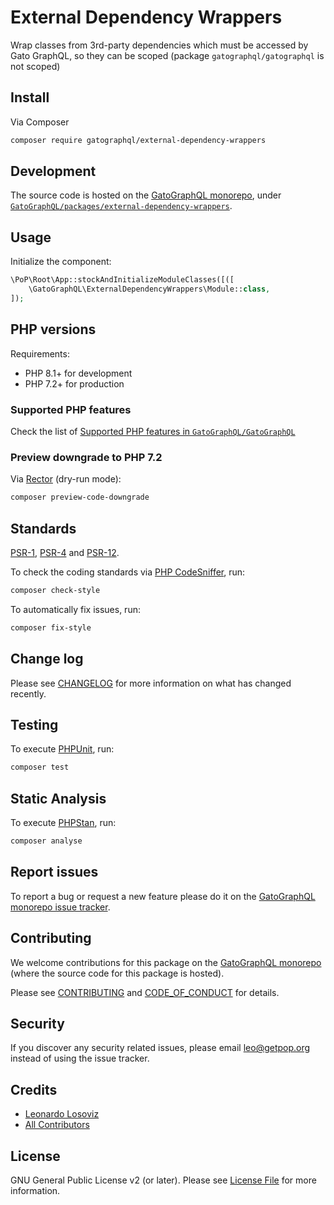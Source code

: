 # External Dependency Wrappers

<!--
[![Build Status][ico-travis]][link-travis]
[![Quality Score][ico-code-quality]][link-code-quality]
[![Software License][ico-license]](LICENSE.md)
[![Latest Version on Packagist][ico-version]][link-packagist]
[![Coverage Status][ico-scrutinizer]][link-scrutinizer]
[![Total Downloads][ico-downloads]][link-downloads]
-->

Wrap classes from 3rd-party dependencies which must be accessed by Gato GraphQL, so they can be scoped (package `gatographql/gatographql` is not scoped)

## Install

Via Composer

``` bash
composer require gatographql/external-dependency-wrappers
```

## Development

The source code is hosted on the [GatoGraphQL monorepo](https://github.com/GatoGraphQL/GatoGraphQL), under [`GatoGraphQL/packages/external-dependency-wrappers`](https://github.com/GatoGraphQL/GatoGraphQL/tree/master/layers/GatoGraphQL/packages/external-dependency-wrappers).

## Usage

Initialize the component:

``` php
\PoP\Root\App::stockAndInitializeModuleClasses([([
    \GatoGraphQL\ExternalDependencyWrappers\Module::class,
]);
```

## PHP versions

Requirements:

- PHP 8.1+ for development
- PHP 7.2+ for production

### Supported PHP features

Check the list of [Supported PHP features in `GatoGraphQL/GatoGraphQL`](https://github.com/GatoGraphQL/GatoGraphQL/blob/master/docs/supported-php-features.md)

### Preview downgrade to PHP 7.2

Via [Rector](https://github.com/rectorphp/rector) (dry-run mode):

```bash
composer preview-code-downgrade
```

## Standards

[PSR-1](https://www.php-fig.org/psr/psr-1), [PSR-4](https://www.php-fig.org/psr/psr-4) and [PSR-12](https://www.php-fig.org/psr/psr-12).

To check the coding standards via [PHP CodeSniffer](https://github.com/squizlabs/PHP_CodeSniffer), run:

``` bash
composer check-style
```

To automatically fix issues, run:

``` bash
composer fix-style
```

## Change log

Please see [CHANGELOG](CHANGELOG.md) for more information on what has changed recently.

## Testing

To execute [PHPUnit](https://phpunit.de/), run:

``` bash
composer test
```

## Static Analysis

To execute [PHPStan](https://github.com/phpstan/phpstan), run:

``` bash
composer analyse
```

## Report issues

To report a bug or request a new feature please do it on the [GatoGraphQL monorepo issue tracker](https://github.com/GatoGraphQL/GatoGraphQL/issues).

## Contributing

We welcome contributions for this package on the [GatoGraphQL monorepo](https://github.com/GatoGraphQL/GatoGraphQL) (where the source code for this package is hosted).

Please see [CONTRIBUTING](CONTRIBUTING.md) and [CODE_OF_CONDUCT](CODE_OF_CONDUCT.md) for details.

## Security

If you discover any security related issues, please email leo@getpop.org instead of using the issue tracker.

## Credits

- [Leonardo Losoviz][link-author]
- [All Contributors][link-contributors]

## License

GNU General Public License v2 (or later). Please see [License File](LICENSE.md) for more information.

[ico-version]: https://img.shields.io/packagist/v/gatographql/external-dependency-wrappers.svg?style=flat-square
[ico-license]: https://img.shields.io/badge/license-GPLv2-brightgreen.svg?style=flat-square
[ico-travis]: https://img.shields.io/travis/gatographql/external-dependency-wrappers/master.svg?style=flat-square
[ico-scrutinizer]: https://img.shields.io/scrutinizer/coverage/g/gatographql/external-dependency-wrappers.svg?style=flat-square
[ico-code-quality]: https://img.shields.io/scrutinizer/g/gatographql/external-dependency-wrappers.svg?style=flat-square
[ico-downloads]: https://img.shields.io/packagist/dt/gatographql/external-dependency-wrappers.svg?style=flat-square

[link-packagist]: https://packagist.org/packages/gatographql/external-dependency-wrappers
[link-travis]: https://travis-ci.org/gatographql/external-dependency-wrappers
[link-scrutinizer]: https://scrutinizer-ci.com/g/gatographql/external-dependency-wrappers/code-structure
[link-code-quality]: https://scrutinizer-ci.com/g/gatographql/external-dependency-wrappers
[link-downloads]: https://packagist.org/packages/gatographql/external-dependency-wrappers
[link-author]: https://github.com/leoloso
[link-contributors]: ../../../../../../contributors
